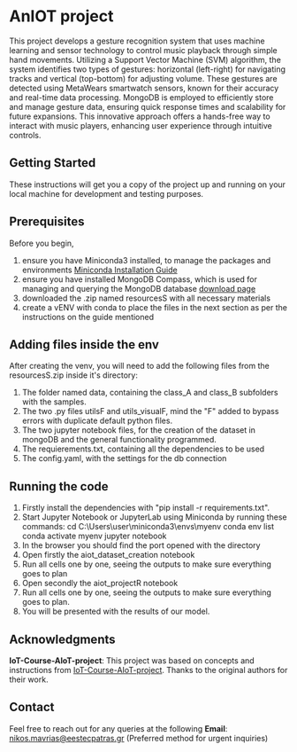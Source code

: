 # AnIOT project
This project develops a gesture recognition system that uses machine learning and sensor technology to control music playback through simple hand movements. Utilizing a Support Vector Machine (SVM) algorithm, the system identifies two types of gestures: horizontal (left-right) for navigating tracks and vertical (top-bottom) for adjusting volume. These gestures are detected using MetaWears smartwatch sensors, known for their accuracy and real-time data processing. MongoDB is employed to efficiently store and manage gesture data, ensuring quick response times and scalability for future expansions. This innovative approach offers a hands-free way to interact with music players, enhancing user experience through intuitive controls.

## Getting Started
These instructions will get you a copy of the project up and running on your local machine for development and testing purposes.

## Prerequisites
Before you begin,
1. ensure you have Miniconda3 installed, to manage the packages and environments
[Miniconda Installation Guide](https://docs.conda.io/en/latest/miniconda.html)
2. ensure you have installed MongoDB Compass, which is used for managing and querying the MongoDB database
[download page](https://www.mongodb.com/try/download/compass)
3. downloaded the .zip named resourcesS with all necessary materials
4. create a vENV with conda to place the files in the next section as per the instructions on the guide mentioned


## Adding files inside the env
After creating the venv, you will need to add the following files from the resourcesS.zip inside it's directory:
1. The folder named data, containing the class_A and class_B subfolders with the samples.
2. The two .py files utilsF and utils_visualF, mind the "F" added to bypass errors with duplicate default python files.
3. The two jupyter notebook files, for the creation of the dataset in mongoDB and the general functionality programmed.
4. The requierements.txt, containing all the dependencies to be used
5. The config.yaml, with the settings for the db connection

## Running the code
1. Firstly install the dependencies with "pip install -r requirements.txt".
2. Start Jupyter Notebook or JupyterLab using Miniconda by running these commands:
    cd C:\Users\user\miniconda3\envs\myenv 
    conda env list
    conda activate myenv
    jupyter notebook
3. In the browser you should find the port opened with the directory
4. Open firstly the aiot_dataset_creation notebook
5. Run all cells one by one, seeing the outputs to make sure everything goes to plan
6. Open secondly the aiot_projectR notebook
7. Run all cells one by one, seeing the outputs to make sure everything goes to plan.
8. You will be presented with the results of our model.

## Acknowledgments
**IoT-Course-AIoT-project**: This project was based on concepts and instructions from [IoT-Course-AIoT-project](https://github.com/AIoT-Group-UoP/IoT-Course-AIoT-project). Thanks to the original authors for their work.

## Contact
Feel free to reach out for any queries at the following
**Email**: [nikos.mavrias@eestecpatras.gr](mailto:nikos.mavrias@eestecpatras.gr) (Preferred method for urgent inquiries)


